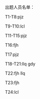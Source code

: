 出题人员名单：

T1-T8:pjz

T9-T10:lcl

T11-T15:pjz

T16:fjh

T17:pjz

T18-T21:llq gdy

T22:fjh llq

T23:fjh

T24:lcl

